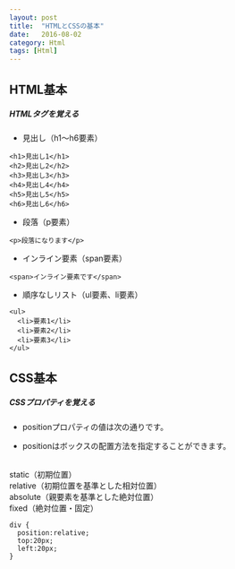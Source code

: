 ```yaml
---
layout: post
title:  "HTMLとCSSの基本"
date:   2016-08-02
category: Html
tags: [Html]
---
```


## HTML基本   

##### HTMLタグを覚える

- 見出し（h1〜h6要素）  

~~~
<h1>見出し1</h1>
<h2>見出し2</h2>
<h3>見出し3</h3>
<h4>見出し4</h4>
<h5>見出し5</h5>
<h6>見出し6</h6>
~~~

-  段落（p要素）

~~~
<p>段落になります</p>
~~~

- インライン要素（span要素）

~~~
<span>インライン要素です</span>
~~~


-  順序なしリスト（ul要素、li要素）

~~~
<ul>
  <li>要素1</li>
  <li>要素2</li>
  <li>要素3</li>
</ul>
~~~

## CSS基本          

#####  CSSプロパティを覚える

- positionプロパティの値は次の通りです。   

-  positionはボックスの配置方法を指定することができます。
<br>
   static（初期位置）     
<br>
   relative（初期位置を基準とした相対位置）      
<br>
   absolute（親要素を基準とした絶対位置）      
<br>
   fixed（絶対位置・固定）     
<br>

~~~   
div {
  position:relative;
  top:20px;
  left:20px;
}
~~~   
